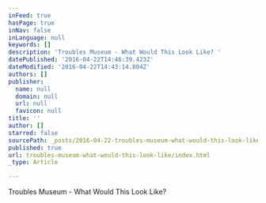 ```yaml
---
inFeed: true
hasPage: true
inNav: false
inLanguage: null
keywords: []
description: 'Troubles Museum - What Would This Look Like? '
datePublished: '2016-04-22T14:46:39.423Z'
dateModified: '2016-04-22T14:43:14.804Z'
authors: []
publisher:
  name: null
  domain: null
  url: null
  favicon: null
title: ''
author: []
starred: false
sourcePath: _posts/2016-04-22-troubles-museum-what-would-this-look-like.md
published: true
url: troubles-museum-what-would-this-look-like/index.html
_type: Article

---
```

Troubles Museum - What Would This Look Like?